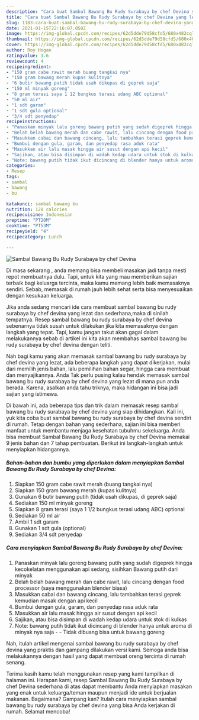 ```yaml
---
description: "Cara buat Sambal Bawang Bu Rudy Surabaya by chef Devina yang lezat Untuk Jualan"
title: "Cara buat Sambal Bawang Bu Rudy Surabaya by chef Devina yang lezat Untuk Jualan"
slug: 1183-cara-buat-sambal-bawang-bu-rudy-surabaya-by-chef-devina-yang-lezat-untuk-jualan
date: 2021-01-15T22:16:07.050Z
image: https://img-global.cpcdn.com/recipes/62d5dde79d58cfd5/680x482cq70/sambal-bawang-bu-rudy-surabaya-by-chef-devina-foto-resep-utama.jpg
thumbnail: https://img-global.cpcdn.com/recipes/62d5dde79d58cfd5/680x482cq70/sambal-bawang-bu-rudy-surabaya-by-chef-devina-foto-resep-utama.jpg
cover: https://img-global.cpcdn.com/recipes/62d5dde79d58cfd5/680x482cq70/sambal-bawang-bu-rudy-surabaya-by-chef-devina-foto-resep-utama.jpg
author: Roy Hogan
ratingvalue: 3.6
reviewcount: 4
recipeingredient:
- "150 gram cabe rawit merah buang tangkai nya"
- "150 gram bawang merah kupas kulitnya"
- "6 butir bawang putih tidak usah dikupas di geprek saja"
- "150 ml minyak goreng"
- "8 gram terasi saya 1 12 bungkus terasi udang ABC optional"
- "50 ml air"
- "1 sdt garam"
- "1 sdt gula optional"
- "3/4 sdt penyedap"
recipeinstructions:
- "Panaskan minyak lalu goreng bawang putih yang sudah digeprek hingga kecokelatan menggunakan api sedang, sisihkan Bawang putih dari minyak"
- "Belah belah bawang merah dan cabe rawit, lalu cincang dengan food processor (saya menggunakan blender biasa)"
- "Masukkan cabai dan bawang cincang, lalu tambahkan terasi geprek kemudian masak dengan api kecil"
- "Bumbui dengan gula, garam, dan penyedap rasa aduk rata"
- "Masukkan air lalu masak hingga air susut dengan api kecil"
- "Sajikan, atau bisa disimpan di wadah kedap udara untuk stok di kulkas"
- "Note: bawang putih tidak ikut dicincang di blender hanya untuk aroma di minyak nya saja  Tidak dibuang bisa untuk bawang goreng"
categories:
- Resep
tags:
- sambal
- bawang
- bu

katakunci: sambal bawang bu 
nutrition: 128 calories
recipecuisine: Indonesian
preptime: "PT20M"
cooktime: "PT53M"
recipeyield: "4"
recipecategory: Lunch

---
```



![Sambal Bawang Bu Rudy Surabaya by chef Devina](https://img-global.cpcdn.com/recipes/62d5dde79d58cfd5/680x482cq70/sambal-bawang-bu-rudy-surabaya-by-chef-devina-foto-resep-utama.jpg)

Di masa  sekarang , anda memang bisa membeli masakan jadi tanpa mesti repot membuatnya dulu. Tapi, untuk kita yang mau memberikan sajian terbaik bagi keluarga tercinta, maka kamu memang lebih baik memasaknya sendiri. Sebab, memasak di rumah jauh lebih sehat serta bisa menyesuaikan dengan kesukaan keluarga.

Jika anda sedang mencari ide cara membuat sambal bawang bu rudy surabaya by chef devina yang lezat dan sederhana,maka di sinilah tempatnya. Resep sambal bawang bu rudy surabaya by chef devina  sebenarnya tidak susah untuk dilakukan jika kita memasaknya dengan langkah yang tepat. Tapi, kamu jangan takut akan gagal dalam melakukannya 
sebab di artikel ini kita akan membahas sambal bawang bu rudy surabaya by chef devina dengan teliti.  



Nah bagi kamu yang akan memasak sambal bawang bu rudy surabaya by chef devina yang lezat, ada beberapa langkah yang dapat dikerjakan, mulai dari memilih jenis bahan, lalu pemilihan bahan segar, hingga cara membuat dan menyajikannya. Anda Tak perlu pusing kalau hendak memasak sambal bawang bu rudy surabaya by chef devina yang lezat di mana pun anda berada. Karena, asalkan anda  tahu triknya, maka hidangan ini bisa jadi sajian yang istimewa.

Di bawah ini, ada beberapa tips dan trik dalam memasak resep sambal bawang bu rudy surabaya by chef devina yang siap dihidangkan. Kali ini, yuk kita coba buat sambal bawang bu rudy surabaya by chef devina sendiri di rumah. Tetap dengan bahan yang sederhana, sajian ini bisa memberi manfaat untuk membantu menjaga kesehatan tubuhmu sekeluarga. Anda bisa membuat Sambal Bawang Bu Rudy Surabaya by chef Devina memakai 9 jenis bahan dan 7 tahap pembuatan. Berikut ini langkah-langkah untuk menyiapkan hidangannya.

<!--inarticleads1-->

##### Bahan-bahan dan bumbu yang diperlukan dalam menyiapkan Sambal Bawang Bu Rudy Surabaya by chef Devina:

1. Siapkan 150 gram cabe rawit merah (buang tangkai nya)
1. Siapkan 150 gram bawang merah (kupas kulitnya)
1. Gunakan 6 butir bawang putih (tidak usah dikupas, di geprek saja)
1. Sediakan 150 ml minyak goreng
1. Siapkan 8 gram terasi (saya 1 1/2 bungkus terasi udang ABC) optional
1. Sediakan 50 ml air
1. Ambil 1 sdt garam
1. Gunakan 1 sdt gula (optional)
1. Sediakan 3/4 sdt penyedap




<!--inarticleads2-->

##### Cara menyiapkan Sambal Bawang Bu Rudy Surabaya by chef Devina:

1. Panaskan minyak lalu goreng bawang putih yang sudah digeprek hingga kecokelatan menggunakan api sedang, sisihkan Bawang putih dari minyak
1. Belah belah bawang merah dan cabe rawit, lalu cincang dengan food processor (saya menggunakan blender biasa)
1. Masukkan cabai dan bawang cincang, lalu tambahkan terasi geprek kemudian masak dengan api kecil
1. Bumbui dengan gula, garam, dan penyedap rasa aduk rata
1. Masukkan air lalu masak hingga air susut dengan api kecil
1. Sajikan, atau bisa disimpan di wadah kedap udara untuk stok di kulkas
1. Note: bawang putih tidak ikut dicincang di blender hanya untuk aroma di minyak nya saja -  - Tidak dibuang bisa untuk bawang goreng




Nah, itulah artikel mengenai  sambal bawang bu rudy surabaya by chef devina  yang praktis dan gampang dilakukan versi kami. Semoga anda bisa melakukannya dengan hasil yang dapat membuat oreng tercinta di rumah senang. 

Terima kasih kamu telah menggunakan resep yang kami tampilkan di halaman ini. Harapan kami, resep  Sambal Bawang Bu Rudy Surabaya by chef Devina sederhana di atas dapat membantu Anda menyiapkan masakan yang enak untuk keluarga/teman maupun menjadi ide untuk berjualan makanan. Bagaimana? Gampang kan? Itulah cara menyiapkan sambal bawang bu rudy surabaya by chef devina yang bisa Anda kerjakan di rumah. Selamat mencoba!

